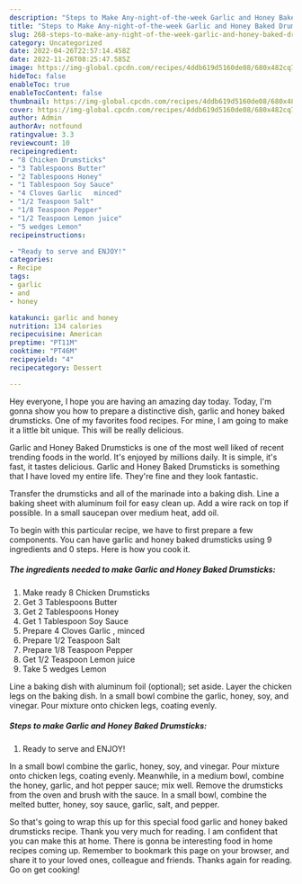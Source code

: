 ```yaml
---
description: "Steps to Make Any-night-of-the-week Garlic and Honey Baked Drumsticks"
title: "Steps to Make Any-night-of-the-week Garlic and Honey Baked Drumsticks"
slug: 268-steps-to-make-any-night-of-the-week-garlic-and-honey-baked-drumsticks
category: Uncategorized
date: 2022-04-26T22:57:14.458Z
date: 2022-11-26T08:25:47.585Z
image: https://img-global.cpcdn.com/recipes/4ddb619d5160de08/680x482cq70/garlic-and-honey-baked-drumsticks-recipe-main-photo.jpg
hideToc: false
enableToc: true
enableTocContent: false
thumbnail: https://img-global.cpcdn.com/recipes/4ddb619d5160de08/680x482cq70/garlic-and-honey-baked-drumsticks-recipe-main-photo.jpg
cover: https://img-global.cpcdn.com/recipes/4ddb619d5160de08/680x482cq70/garlic-and-honey-baked-drumsticks-recipe-main-photo.jpg
author: Admin
authorAv: notfound
ratingvalue: 3.3
reviewcount: 10
recipeingredient:
- "8 Chicken Drumsticks"
- "3 Tablespoons Butter"
- "2 Tablespoons Honey"
- "1 Tablespoon Soy Sauce"
- "4 Cloves Garlic   minced"
- "1/2 Teaspoon Salt"
- "1/8 Teaspoon Pepper"
- "1/2 Teaspoon Lemon juice"
- "5 wedges Lemon"
recipeinstructions:

- "Ready to serve and ENJOY!"
categories:
- Recipe
tags:
- garlic
- and
- honey

katakunci: garlic and honey 
nutrition: 134 calories
recipecuisine: American
preptime: "PT11M"
cooktime: "PT46M"
recipeyield: "4"
recipecategory: Dessert

---
```



Hey everyone, I hope you are having an amazing day today. Today, I'm gonna show you how to prepare a distinctive dish, garlic and honey baked drumsticks. One of my favorites food recipes. For mine, I am going to make it a little bit unique. This will be really delicious.

Garlic and Honey Baked Drumsticks is one of the most well liked of recent trending foods in the world. It's enjoyed by millions daily. It is simple, it's fast, it tastes delicious. Garlic and Honey Baked Drumsticks is something that I have loved my entire life. They're fine and they look fantastic.

Transfer the drumsticks and all of the marinade into a baking dish. Line a baking sheet with aluminum foil for easy clean up. Add a wire rack on top if possible. In a small saucepan over medium heat, add oil.


To begin with this particular recipe, we have to first prepare a few components. You can have garlic and honey baked drumsticks using 9 ingredients and 0 steps. Here is how you cook it.

<!--inarticleads1-->

##### The ingredients needed to make Garlic and Honey Baked Drumsticks:

1. Make ready 8 Chicken Drumsticks
1. Get 3 Tablespoons Butter
1. Get 2 Tablespoons Honey
1. Get 1 Tablespoon Soy Sauce
1. Prepare 4 Cloves Garlic ,  minced
1. Prepare 1/2 Teaspoon Salt
1. Prepare 1/8 Teaspoon Pepper
1. Get 1/2 Teaspoon Lemon juice
1. Take 5 wedges Lemon


Line a baking dish with aluminum foil (optional); set aside. Layer the chicken legs on the baking dish. In a small bowl combine the garlic, honey, soy, and vinegar. Pour mixture onto chicken legs, coating evenly. 

<!--inarticleads2-->

##### Steps to make Garlic and Honey Baked Drumsticks:


1. Ready to serve and ENJOY!

In a small bowl combine the garlic, honey, soy, and vinegar. Pour mixture onto chicken legs, coating evenly. Meanwhile, in a medium bowl, combine the honey, garlic, and hot pepper sauce; mix well. Remove the drumsticks from the oven and brush with the sauce. In a small bowl, combine the melted butter, honey, soy sauce, garlic, salt, and pepper. 

So that's going to wrap this up for this special food garlic and honey baked drumsticks recipe. Thank you very much for reading. I am confident that you can make this at home. There is gonna be interesting food in home recipes coming up. Remember to bookmark this page on your browser, and share it to your loved ones, colleague and friends. Thanks again for reading. Go on get cooking!

